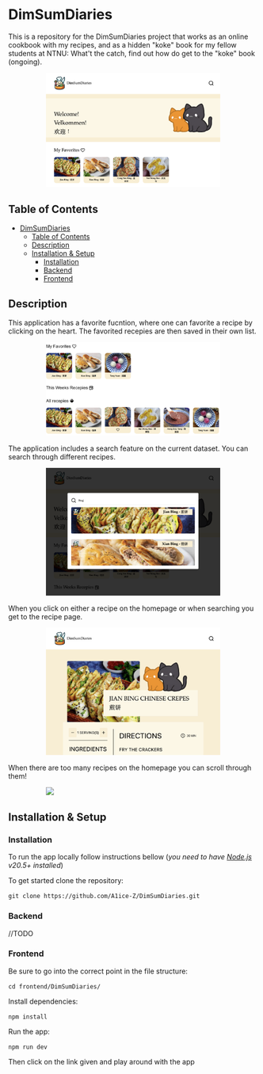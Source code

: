 # DimSumDiaries
This is a repository for the DimSumDiaries project that works as an online cookbook with my recipes, and as a hidden "koke" book for my fellow students at NTNU: What't the catch, find out how do get to the "koke" book (ongoing).

<div style="width:70%; margin: auto;">
<img src="Images/homepage.png">
</div>

## Table of Contents

-   [DimSumDiaries](#dimsumdiaries)
    -   [Table of Contents](#table-of-contents)
    -   [Description](#description)
    -   [Installation \& Setup](#installation--setup)
        -   [Installation](#installation)
        -   [Backend](#backend)
        -   [Frontend](#frontend)

## Description

This application has a favorite fucntion, where one can favorite a recipe by clicking on the heart. The favorited recepies are then saved in their own list.

<div style="width:70%; margin: auto;">
<img src="./Images/favorite.png">
</div>

The application includes a search feature on the current dataset. You can search through different recipes.

<div style="width:70%; margin: auto;">
<img src="./Images/search.png">
</div>

When you click on either a recipe on the homepage or when searching you get to the recipe page.

<div style="width:70%; margin: auto;">
<img src="./Images/recipe.png">
</div>

When there are too many recipes on the homepage you can scroll through them!

<div style="width:70%; margin: auto;">
<img src="https://i.gyazo.com/e9a308abd9ac6a0eb7e56a92c8bcb666.gif">
</div>

## Installation & Setup

### Installation

To run the app locally follow instructions bellow (_you need to have [Node.js](https://nodejs.org/en/) v20.5+ installed_)


To get started clone the repository:
```
git clone https://github.com/A1ice-Z/DimSumDiaries.git
```

### Backend

//TODO


### Frontend

Be sure to go into the correct point in the file structure:

```
cd frontend/DimSumDiaries/
```

Install dependencies:

```
npm install
```

Run the app:

```
npm run dev
```

Then click on the link given and play around with the app 